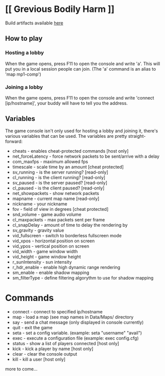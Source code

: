 # [[ Grevious Bodily Harm ]]

Build artifacts available [here](https://ci.appveyor.com/project/avail/gbhm/build/artifacts)

## How to play

### Hosting a lobby

When the game opens, press F11 to open the console and write 'a'. This will put 
you in a local session people can join. (The 'a' command is an alias to 'map mp1-comp')


### Joining a lobby

When the game opens, press F11 to open the console and write 'connect [ip/hostname]',
your buddy will have to tell you the address.

## Variables

The game console isn't only used for hosting a lobby and joining it, there's 
various variables that can be used. The variables are pretty straight-forward:

- cheats - enables cheat-protected commands [host only]
- net_forceLatency - force network packets to be sent/arrive with a delay
- com_maxfps - maximum allowed fps
- timescale - scale time by an amount [cheat protected]
- sv_running - is the server running? [read-only]
- cl_running - is the client running? [read-only]
- sv_paused - is the server paused? [read-only]
- cl_paused - is the client paused? [read-only]
- net_showpackets - show network packets
- mapname - current map name [read-only]
- nickname - your nickname
- fov - field of view in degrees [cheat protected]
- snd_volume - game audio volume
- cl_maxpackets - max packets sent per frame
- cl_snapDelay - amount of time to delay the rendering by
- sv_gravity - gravity value
- vid_fullscreen - switch to borderless fullscreen mode
- vid_xpos - horizontal position on screen
- vid_ypos - vertical position on screen
- vid_width - game window width
- vid_height - game window height
- r_sunIntensity - sun intensity
- r_hdr_enable - enable high dynamic range rendering
- sm_enable - enable shadow mapping
- sm_filterType - define filtering algorythm to use for shadow mapping

# Commands

- connect - connect to specified ip/hostname
- map - load a map (see map names in Data/Maps/ directory
- say - send a chat message (only displayed in console currently)
- quit - exit the game
- seta - set a config variable. (example: seta "username" "avail")
- exec - execute a configuration file (example: exec config.cfg)
- status - show a list of players connected [host only]
- kick - kick a player by name [host only]
- clear - clear the console output
- kill - kill a user [host only]

more to come...

